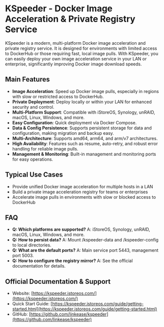 # KSpeeder - Docker Image Acceleration & Private Registry Service

KSpeeder is a modern, multi-platform Docker image acceleration and private registry service. It is designed for environments with limited access to DockerHub or those requiring fast, local image pulls. With KSpeeder, you can easily deploy your own image acceleration service in your LAN or enterprise, significantly improving Docker image download speeds.

## Main Features

- **Image Acceleration**: Speed up Docker image pulls, especially in regions with slow or restricted access to DockerHub.
- **Private Deployment**: Deploy locally or within your LAN for enhanced security and control.
- **Multi-Platform Support**: Compatible with iStoreOS, Synology, unRAID, macOS, Linux, Windows, and more.
- **Easy Configuration**: Quick deployment via Docker Compose.
- **Data & Config Persistence**: Supports persistent storage for data and configuration, making migration and backup easy.
- **Multi-Architecture**: Supports amd64, arm64, and arm/v7 architectures.
- **High Availability**: Features such as resume, auto-retry, and robust error handling for reliable image pulls.
- **Management & Monitoring**: Built-in management and monitoring ports for easy operations.

## Typical Use Cases

- Provide unified Docker image acceleration for multiple hosts in a LAN
- Build a private image acceleration registry for teams or enterprises
- Accelerate image pulls in environments with slow or blocked access to DockerHub

## FAQ

- **Q: Which platforms are supported?**
  A: iStoreOS, Synology, unRAID, macOS, Linux, Windows, and more.
- **Q: How to persist data?**
  A: Mount /kspeeder-data and /kspeeder-config to local directories.
- **Q: What are the default ports?**
  A: Main service port 5443, management port 5003.
- **Q: How to configure the registry mirror?**
  A: See the official documentation for details.

## Official Documentation & Support

- Website: [https://kspeeder.istoreos.com/](https://kspeeder.istoreos.com/)
- Quick Start Guide: [https://kspeeder.istoreos.com/guide/getting-started.html](https://kspeeder.istoreos.com/guide/getting-started.html)
- GitHub: [https://github.com/linkease/kspeeder](https://github.com/linkease/kspeeder) 